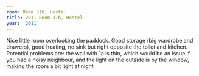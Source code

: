 ```yaml
---
room: Room J1b, Hostel
title: 2011 Room J1b, Hostel
year: '2011'
---
```


Nice little room overlooking the paddock.  Good storage (big wardrobe and drawers), good heating, no sink but right opposite the toilet and kitchen.  Potential problems are: the wall with 1a is thin, which would be an issue if you had a noisy neighbour, and the light on the outside is by the window, making the room a bit light at night